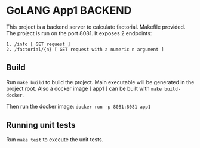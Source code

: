 # GoLANG App1 BACKEND

This project is a backend server to calculate factorial. Makefile provided. The project is run on the port 8081.
It exposes 2 endpoints:

    1. /info [ GET request ]
    2. /factorial/{n} [ GET request with a numeric n argument ]

## Build

Run `make build` to build the project. Main executable will be generated in the project root. 
Also a docker image [ app1 ] can be built with `make build-docker`.

Then run the docker image: `docker run -p 8081:8081 app1`

## Running unit tests

Run `make test` to execute the unit tests.

